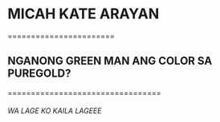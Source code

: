 # **MICAH KATE ARAYAN**
=======================
## NGANONG GREEN MAN ANG COLOR SA PUREGOLD?
=================================
###### *WA LAGE KO KAILA LAGEEE*